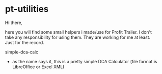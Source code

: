 # pt-utilities

Hi there,

here you will find some small helpers i made/use for Profit Trailer. I don't take any responsibility for using them. They are working for me at least. Just for the record.

simple-dca-calc
- as the name says it, this is a pretty simple DCA Calculator (file format is LibreOffice or Excel XML)
